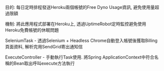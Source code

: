 目的: 每日定時排程發送Heroku兩個帳號的Free Dyno Usage資訊, 避免使用量超過限額

機制: 將此應用程式部署在Heroku上, 透過UptimeRobot定時監控避免使用Heroku免費帳號的休眠問題

SeleniumTask - 透過Selenium + Headless Chrome自動登入帳號後獲取Billing頁面資料, 解析完用SendGrid寄出通知信

ExecuteController - 手動執行Task使用. 將Spring ApplicationContext中符合名稱的Bean取出呼叫execute方法執行
